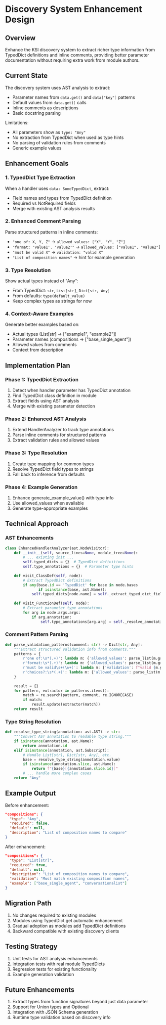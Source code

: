 # Discovery System Enhancement Design

## Overview
Enhance the KSI discovery system to extract richer type information from TypedDict definitions and inline comments, providing better parameter documentation without requiring extra work from module authors.

## Current State
The discovery system uses AST analysis to extract:
- Parameter names from `data.get()` and `data["key"]` patterns
- Default values from `data.get()` calls
- Inline comments as descriptions
- Basic docstring parsing

Limitations:
- All parameters show as `type: "Any"`
- No extraction from TypedDict when used as type hints
- No parsing of validation rules from comments
- Generic example values

## Enhancement Goals

### 1. TypedDict Type Extraction
When a handler uses `data: SomeTypedDict`, extract:
- Field names and types from TypedDict definition
- Required vs NotRequired fields
- Merge with existing AST analysis results

### 2. Enhanced Comment Parsing
Parse structured patterns in inline comments:
- `"one of: X, Y, Z"` → `allowed_values: ["X", "Y", "Z"]`
- `"format: 'value1', 'value2'"` → `allowed_values: ["value1", "value2"]`
- `"must be valid X"` → `validation: "valid X"`
- `"List of composition names"` → hint for example generation

### 3. Type Resolution
Show actual types instead of "Any":
- From TypedDict: `str`, `List[str]`, `Dict[str, Any]`
- From defaults: `type(default_value)`
- Keep complex types as strings for now

### 4. Context-Aware Examples
Generate better examples based on:
- Actual types (List[str] → ["example1", "example2"])
- Parameter names (compositions → ["base_single_agent"])
- Allowed values from comments
- Context from description

## Implementation Plan

### Phase 1: TypedDict Extraction
1. Detect when handler parameter has TypedDict annotation
2. Find TypedDict class definition in module
3. Extract fields using AST analysis
4. Merge with existing parameter detection

### Phase 2: Enhanced AST Analysis
1. Extend HandlerAnalyzer to track type annotations
2. Parse inline comments for structured patterns
3. Extract validation rules and allowed values

### Phase 3: Type Resolution
1. Create type mapping for common types
2. Resolve TypedDict field types to strings
3. Fall back to inference from defaults

### Phase 4: Example Generation
1. Enhance generate_example_value() with type info
2. Use allowed_values when available
3. Generate type-appropriate examples

## Technical Approach

### AST Enhancements
```python
class EnhancedHandlerAnalyzer(ast.NodeVisitor):
    def __init__(self, source_lines=None, module_tree=None):
        # ... existing init ...
        self.typed_dicts = {}  # TypedDict definitions
        self.type_annotations = {}  # Parameter type hints
        
    def visit_ClassDef(self, node):
        # Extract TypedDict definitions
        if any(base.id == 'TypedDict' for base in node.bases 
               if isinstance(base, ast.Name)):
            self.typed_dicts[node.name] = self._extract_typed_dict_fields(node)
            
    def visit_FunctionDef(self, node):
        # Extract parameter type annotations
        for arg in node.args.args:
            if arg.annotation:
                self.type_annotations[arg.arg] = self._resolve_annotation(arg.annotation)
```

### Comment Pattern Parsing
```python
def parse_validation_patterns(comment: str) -> Dict[str, Any]:
    """Extract structured validation info from comments."""
    patterns = {
        r'one of:\s*(.+)': lambda m: {'allowed_values': parse_list(m.group(1))},
        r'format:\s*(.+)': lambda m: {'allowed_values': parse_list(m.group(1))},
        r'must be valid\s+(\w+)': lambda m: {'validation': f"valid {m.group(1)}"},
        r'choices?:\s*(.+)': lambda m: {'allowed_values': parse_list(m.group(1))},
    }
    
    result = {}
    for pattern, extractor in patterns.items():
        match = re.search(pattern, comment, re.IGNORECASE)
        if match:
            result.update(extractor(match))
    return result
```

### Type String Resolution
```python
def resolve_type_string(annotation: ast.AST) -> str:
    """Convert AST annotation to readable type string."""
    if isinstance(annotation, ast.Name):
        return annotation.id
    elif isinstance(annotation, ast.Subscript):
        # Handle List[str], Dict[str, Any], etc.
        base = resolve_type_string(annotation.value)
        if isinstance(annotation.slice, ast.Name):
            return f"{base}[{annotation.slice.id}]"
        # ... handle more complex cases
    return "Any"
```

## Example Output

Before enhancement:
```json
"compositions": {
  "type": "Any",
  "required": false,
  "default": null,
  "description": "List of composition names to compare"
}
```

After enhancement:
```json
"compositions": {
  "type": "List[str]",
  "required": true,
  "default": null,
  "description": "List of composition names to compare",
  "validation": "Must match existing composition names",
  "example": ["base_single_agent", "conversationalist"]
}
```

## Migration Path
1. No changes required to existing modules
2. Modules using TypedDict get automatic enhancement
3. Gradual adoption as modules add TypedDict definitions
4. Backward compatible with existing discovery clients

## Testing Strategy
1. Unit tests for AST analysis enhancements
2. Integration tests with real module TypedDicts
3. Regression tests for existing functionality
4. Example generation validation

## Future Enhancements
1. Extract types from function signatures beyond just data parameter
2. Support for Union types and Optional
3. Integration with JSON Schema generation
4. Runtime type validation based on discovery info